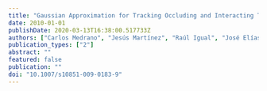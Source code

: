 ```yaml
---
title: "Gaussian Approximation for Tracking Occluding and Interacting Targets"
date: 2010-01-01
publishDate: 2020-03-13T16:38:00.517733Z
authors: ["Carlos Medrano", "Jesús Martínez", "Raúl Igual", "José Elías Herrero", "Carlos Orrite"]
publication_types: ["2"]
abstract: ""
featured: false
publication: ""
doi: "10.1007/s10851-009-0183-9"
---
```


